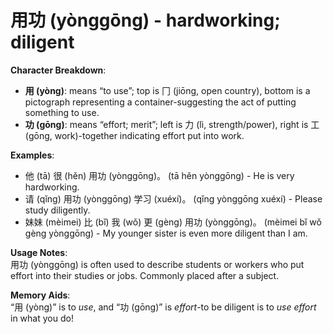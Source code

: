 # **用功 (yònggōng) - hardworking; diligent**

**Character Breakdown**:  
- **用 (yòng)**: means “to use”; top is 冂 (jiōng, open country), bottom is a pictograph representing a container-suggesting the act of putting something to use.  
- **功 (gōng)**: means “effort; merit”; left is 力 (lì, strength/power), right is 工 (gōng, work)-together indicating effort put into work.

**Examples**:  
- 他 (tā) 很 (hěn) 用功 (yònggōng)。 (tā hěn yònggōng) - He is very hardworking.  
- 请 (qǐng) 用功 (yònggōng) 学习 (xuéxí)。 (qǐng yònggōng xuéxí) - Please study diligently.  
- 妹妹 (mèimei) 比 (bǐ) 我 (wǒ) 更 (gèng) 用功 (yònggōng)。 (mèimei bǐ wǒ gèng yònggōng) - My younger sister is even more diligent than I am.

**Usage Notes**:  
用功 (yònggōng) is often used to describe students or workers who put effort into their studies or jobs. Commonly placed after a subject.

**Memory Aids**:  
“用 (yòng)” is to *use*, and “功 (gōng)” is *effort*-to be diligent is to *use effort* in what you do!